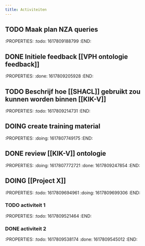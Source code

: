 ```yaml
---
title: Activiteiten
---
```


## TODO Maak plan NZA queries
:PROPERTIES:
:todo: 1617809188799
:END:
## DONE Initiele feedback [[VPH ontologie feedback]]
:PROPERTIES:
:done: 1617809205928
:END:
## TODO Beschrijf hoe [[SHACL]] gebruikt zou kunnen worden binnen [[KIK-V]]
:PROPERTIES:
:todo: 1617809214731
:END:
## DOING create training material
:PROPERTIES:
:doing: 1617807749175
:END:
## DONE review [[KIK-V]] ontologie
:PROPERTIES:
:doing: 1617807772721
:done: 1617809247854
:END:
## DOING [[Project X]]
:PROPERTIES:
:todo: 1617809694961
:doing: 1617809699306
:END:
### TODO activiteit 1
:PROPERTIES:
:todo: 1617809521464
:END:
### DONE activiteit 2
:PROPERTIES:
:todo: 1617809538174
:done: 1617809545012
:END:
###
